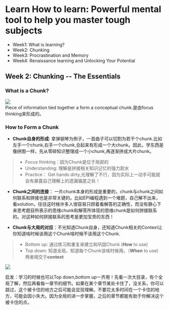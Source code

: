 # Learn How to learn: Powerful mental tool to help you master tough subjects
* Week1: What is learning?
* Week2: Chunking
* Week3: Procrastination and Memory
* Week4: Renaissance learning and Unlocking Your Potential

## Week 2: Chunking -- The Essentials

### What is a Chunk?
![](https://github.com/zhukuixi/RainyNight/blob/master/LearnHowToLearn/Image/L2_1.jpg)  
Piece of information tied together a form a conceptual chunk.是由focus thinking来形成的。


### How to Form a Chunk
- **Chunk自身的形成**: 拿弹钢琴为例子，一首曲子可以切割为若干个chunk.比如左手一个chunk,右手一个chunk,合起来有形成一个大chunk。因此，学东西是像拼图一样，先从零碎知识整理成一个小chunk,再逐渐拼成大片chunk。
> * Focus thinking：因为Chunk是位于局部的
> * Understanding: 理解是拼接相关知识记忆的强力胶水
> * Practice： Get hands dirty,光理解了不行，因为实际上一动手可能就会有暴露自己理解上的遗漏偏差之处！

- **Chunk之间的连接**： 一片chunk本身的形成是重要的，chunk与chunk之间如何联系和拼接也是非常关键的。比如EPI编程遇到一个难题，自己解不出来，看solution。往往这时候许多人很容易只顾着看解答的正确性，而没有静心下来思考题目所表示的思维chunk和解答所体现的思维chunk是如何拼接联系的。对这种如何拼接联系的思考是更加宝贵的东西！

- **Chunk与大局的对应**：不光知道Chunk自身，还知道Chunk相关的Context让你知道啥时候该用这个Chunk啥时候不该用这个Chunk.
> *  Bottom up: 通过练习和重复来建立和巩固Chunk (**How** to use)
> *   Top down: 知道全局，知道每个Chunk该啥时候用。（**When** to use)  
> 两者相交于**context**

![](https://github.com/zhukuixi/RainyNight/blob/master/LearnHowToLearn/Image/L2_2.jpg)   

启发：学习的时候也可以Top down,bottom up一齐用！先看一次大目录，有个全局了解，然后再看每一章节的细节。如果在某个章节某处卡住了，没关系，你可以跳过，这个被卡住的地方之后可能会显现理解。不要花太多时间在一个卡住的地方，可能会因小失大。因为全局的进一步掌握，之后的章节都能有助于你解决这个被卡住的点。